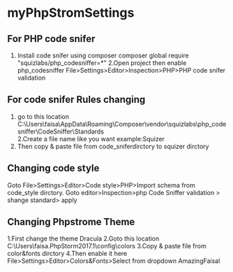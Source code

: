 # myPhpStromSettings

For PHP code snifer
-----------------------------------------------------------------
1. Install code snifer using composer
	composer global require "squizlabs/php_codesniffer=*"
2.Open project then enable php_codesniffer
	File>Settings>Editor>Inspection>PHP>PHP code snifer validation
	
For code snifer Rules changing
------------------------------------------------------------------
1. go to this location
	C:\Users\faisa\AppData\Roaming\Composer\vendor\squizlabs\php_codesniffer\CodeSniffer\Standards\
2.Create a file name like you want example:Squizer
3. Then copy & paste file from code_sniferdirctory to squizer dirctory

Changing code style
------------------------------------------------------------------
Goto File>Settings>Editor>Code style>PHP>Import schema from code_style dirctory.
Goto editor>Inspection>php Code Sniffer validation > shange standard> apply

Changing Phpstrome Theme
-------------------------------------------------------------------
1.First change the theme Dracula
2.Goto this location
	C:\Users\faisa\.PhpStorm2017.1\config\colors
3.Copy & paste file from color&fonts dirctory
4.Then enable it here
	File>Settings>Editor>Colors&Fonts>Select from dropdown AmazingFaisal
